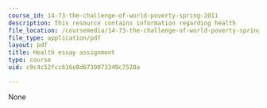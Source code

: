 ```yaml
---
course_id: 14-73-the-challenge-of-world-poverty-spring-2011
description: This resource contains information regarding health
file_location: /coursemedia/14-73-the-challenge-of-world-poverty-spring-2011/c9c4c52fcc616e8d6739073349c7528a_MIT14_73S11_health.pdf
file_type: application/pdf
layout: pdf
title: Health essay assignment
type: course
uid: c9c4c52fcc616e8d6739073349c7528a

---
```

None